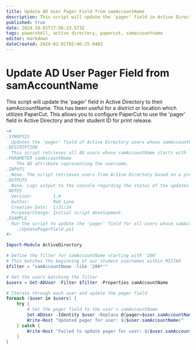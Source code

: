 ```yaml
---
title: Update AD User Pager Field from samAccountName
description: This script will update the 'pager' field in Active Directory to their samAccountName. This has been useful for a district or location which utilizes PaperCut.
published: true
date: 2024-10-01T17:56:23.573Z
tags: powershell, active directory, papercut, samaccountname
editor: markdown
dateCreated: 2024-02-01T02:46:25.040Z
---
```


<!--
title: Update AD User Pager Field from samAccountName
description: This script will update the 'pager' field in Active Directory to their samAccountName. This has been useful for a district or location which utilizes PaperCut. This allows you to configure PaperCut to use the 'pager' field in Active Directory and their student ID for print release. 
published: true
date: 2024-1-31
tags: 
editor: markdown
dateCreated: 2024-1-31
-->

# Update AD User Pager Field from samAccountName
This script will update the 'pager' field in Active Directory to their samAccountName. This has been useful for a district or location which utilizes PaperCut. This allows you to configure PaperCut to use the 'pager' field in Active Directory and their student ID for print release. 

```PowerShell
<#
.SYNOPSIS
  Updates the 'pager' field of Active Directory users whose samAccountName starts with '200'.
.DESCRIPTION
  This script retrieves all AD users whose samAccountName starts with '200' (typically representing students in MISTAR), then updates the 'pager' field for each user to match their samAccountName. It logs the success or failure of each update.
.PARAMETER samAccountName
    The AD attribute representing the username.
.INPUTS
  None. The script retrieves users from Active Directory based on a predefined filter.
.OUTPUTS
  None. Logs output to the console regarding the status of the updates for each user.
.NOTES
  Version:        1.0
  Author:         Rob Lane
  Creation Date:  1/31/24
  Purpose/Change: Initial script development.
.EXAMPLE
  Run the script to update the 'pager' field for all users whose samAccountName starts with '200':
    ./UpdatePagerField.ps1
#>

Import-Module ActiveDirectory

# Define the filter for samAccountName starting with '200'
# This matches the beginning of our student usernames within MISTAR
$filter = "samAccountName -like '200*'"

# Get the users matching the filter
$users = Get-ADUser -Filter $filter -Properties samAccountName

# Iterate through each user and update the pager field
foreach ($user in $users) {
    try {
        # Set the pager field to the user's samAccountName
        Set-ADUser -Identity $user -Replace @{pager=$user.samAccountName}
        Write-Host "Updated pager for user: $($user.samAccountName)"
    } catch {
        Write-Host "Failed to update pager for user: $($user.samAccountName). Error: $_"
    }
}
```